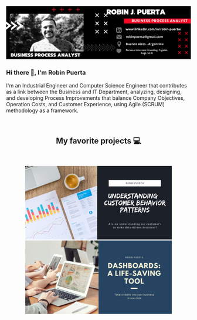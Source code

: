   <a href="https://www.linkedin.com/in/robin-puerta/">
  <img align="" width="900" src="https://github.com/robspuerta/robspuerta/blob/main/Business%20process%20analyst%20Robin%20Puerta.png" alt="Robin Puerta Business Process Analyst + Product Analyst"/>
  </a>

### Hi there 👋, I'm Robin Puerta
I'm an Industrial Engineer and Computer Science Engineer that contributes as a link between the Business and IT Department, analyzing, designing, and developing Process Improvements that balance Company Objectives, Operation Costs, and Customer Experience, using Agile (SCRUM) methodology as a framework.

<br />
<h2 align="center">My favorite projects 💻</h2>
<br />

<p align="center">

 <!--  <img width="400" src="https://github.com/YuriDevAT/sos-animals/blob/main/public/thumbnail-sos.png" />
  <img width="400" src="https://github.com/YuriDevAT/smart-shopping-list/blob/main/public/Thumbnail.png" />
 <a href="https://github.com/robspuerta/Project-I---Understanding-Banking-Customer-Behavior.git"> 
  <img align="" src="https://github-readme-stats.vercel.app/api/pin/?username=YuriDevAT&repo=sos-animals&theme=tokyonight" /> 
  </a>
  <a href="https://github.com/YuriDevAT/smart-shopping-list">
  <img align="" src="https://github-readme-stats.vercel.app/api/pin/?username=YuriDevAT&repo=smart-shopping-list&theme=tokyonight" />
  </a>-->

  <a href="https://github.com/robspuerta/Project-I---Understanding-Banking-Customer-Behavior.git">
  <img align="" width="400" src="https://github.com/robspuerta/robspuerta/blob/main/Understanding%20Customer%20Behavior%20patterns.png" />
  </a>
  <a href="https://github.com/robspuerta/Project-2-Dashboards---A-life-saving-tool">
  <img align="" width="400" src="https://github.com/robspuerta/robspuerta/blob/main/Dashboard%20a%20life%20saving%20tool.png" />
  </a>
  
</p>


<!--  Referencia: https://github.com/YuriDevAT/YuriDevAT/blob/main/README.md -->
